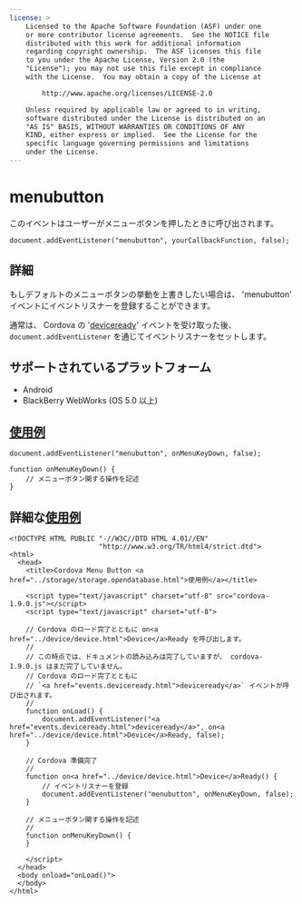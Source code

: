 ```yaml
---
license: >
    Licensed to the Apache Software Foundation (ASF) under one
    or more contributor license agreements.  See the NOTICE file
    distributed with this work for additional information
    regarding copyright ownership.  The ASF licenses this file
    to you under the Apache License, Version 2.0 (the
    "License"); you may not use this file except in compliance
    with the License.  You may obtain a copy of the License at

        http://www.apache.org/licenses/LICENSE-2.0

    Unless required by applicable law or agreed to in writing,
    software distributed under the License is distributed on an
    "AS IS" BASIS, WITHOUT WARRANTIES OR CONDITIONS OF ANY
    KIND, either express or implied.  See the License for the
    specific language governing permissions and limitations
    under the License.
---
```


menubutton
===========

このイベントはユーザーがメニューボタンを押したときに呼び出されます。

    document.addEventListener("menubutton", yourCallbackFunction, false);

詳細
-------

もしデフォルトのメニューボタンの挙動を上書きしたい場合は、 'menubutton' イベントにイベントリスナーを登録することができます。

通常は、 Cordova の '<a href="events.deviceready.html">deviceready</a>' イベントを受け取った後、 `document.addEventListener` を通じてイベントリスナーをセットします。

サポートされているプラットフォーム
-------------------

- Android
- BlackBerry WebWorks (OS 5.0 以上)

<a href="../storage/storage.opendatabase.html">使用例</a>
-------------

    document.addEventListener("menubutton", onMenuKeyDown, false);

    function onMenuKeyDown() {
        // メニューボタン関する操作を記述
    }

詳細な<a href="../storage/storage.opendatabase.html">使用例</a>
------------

    <!DOCTYPE HTML PUBLIC "-//W3C//DTD HTML 4.01//EN"
                          "http://www.w3.org/TR/html4/strict.dtd">
    <html>
      <head>
        <title>Cordova Menu Button <a href="../storage/storage.opendatabase.html">使用例</a></title>

        <script type="text/javascript" charset="utf-8" src="cordova-1.9.0.js"></script>
        <script type="text/javascript" charset="utf-8">

        // Cordova のロード完了とともに on<a href="../device/device.html">Device</a>Ready を呼び出します。
        //
        // この時点では、ドキュメントの読み込みは完了していますが、 cordova-1.9.0.js はまだ完了していません。
        // Cordova のロード完了とともに
        // `<a href="events.deviceready.html">deviceready</a>` イベントが呼び出されます。
        //
        function onLoad() {
            document.addEventListener("<a href="events.deviceready.html">deviceready</a>", on<a href="../device/device.html">Device</a>Ready, false);
        }

        // Cordova 準備完了
        //
        function on<a href="../device/device.html">Device</a>Ready() {
            // イベントリスナーを登録
            document.addEventListener("menubutton", onMenuKeyDown, false);
        }

        // メニューボタン関する操作を記述
        //
        function onMenuKeyDown() {
        }

        </script>
      </head>
      <body onload="onLoad()">
      </body>
    </html>
